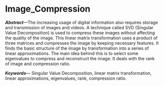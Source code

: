 # Image_Compression
_**Abstract**_—The increasing usage of digital information also requires storage and transmission of images and videos. A technique called SVD (Singular Value Decomposition) is used to compress these images without affecting the quality of the image. This linear matrix transformation uses a product of three matrices and compresses the image by keeping necessary features. It finds the basic structure of the image by transformation into a series of linear approximations. The main idea behind this is to select some eigenvalues to compress and reconstruct the image. It deals with the rank of image and compression ratio.

_**Keywords**_— Singular Value Decomposition, linear matrix transformation, linear approximations, eigenvalues, rank, compression ratio.
